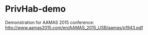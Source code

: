 # PrivHab-demo
Demonstration for AAMAS 2015 conference: http://www.aamas2015.com/en/AAMAS_2015_USB/aamas/p1943.pdf

